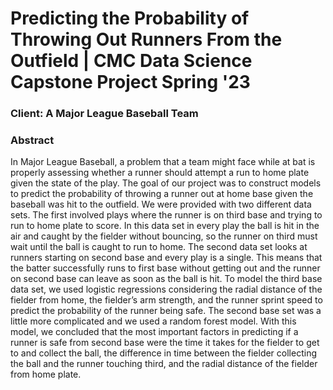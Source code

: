 # Predicting the Probability of Throwing Out Runners From the Outfield | CMC Data Science Capstone Project Spring '23

### Client: A Major League Baseball Team

### Abstract

In Major League Baseball, a problem that a team might face while at bat is properly assessing whether a runner should attempt a run to home plate given the state of the play. The goal of our project was to construct models to predict the probability of throwing a runner out at home base given the baseball was hit to the outfield. We were provided with two different data sets. The first involved plays where the runner is on third base and trying to run to home plate to score. In this data set in every play the ball is hit in the air and caught by the fielder without bouncing, so the runner on third must wait until the ball is caught to run to home. The second data set looks at runners starting on second base and every play is a single. This means that the batter successfully runs to first base without getting out and the runner on second base can leave as soon as the ball is hit. To model the third base data set, we used logistic regressions considering the radial distance of the fielder from home, the fielder’s arm strength, and the runner sprint speed to predict the probability of the runner being safe. The second base set was a little more complicated and we used a random forest model. With this model, we concluded that the most important factors in predicting if a runner is safe from second base were the time it takes for the fielder to get to and collect the ball, the difference in time between the fielder collecting the ball and the runner touching third, and the radial distance of the fielder from home plate.
